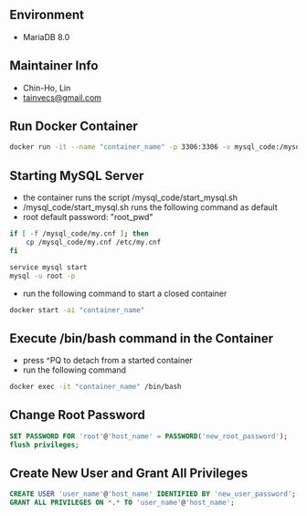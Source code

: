 ## Environment
* MariaDB 8.0


## Maintainer Info
* Chin-Ho, Lin
* <tainvecs@gmail.com>


## Run Docker Container

```bash
docker run -it --name "container_name" -p 3306:3306 -v mysql_code:/mysql_code tainvecs/fx_tw-mysql:0.0.2
```


## Starting MySQL Server
* the container runs the script /mysql_code/start_mysql.sh
* /mysql_code/start_mysql.sh runs the following command as default
* root default password: "root_pwd"

```bash
if [ -f /mysql_code/my.cnf ]; then
    cp /mysql_code/my.cnf /etc/my.cnf
fi

service mysql start
mysql -u root -p
```

* run the following command to start a closed container

```bash
docker start -ai "container_name"
```


## Execute /bin/bash command in the Container
* press ^PQ to detach from a started container
* run the following command

```bash
docker exec -it "container_name" /bin/bash
```


## Change Root Password

```sql
SET PASSWORD FOR 'root'@'host_name' = PASSWORD('new_root_password');
flush privileges;
```


## Create New User and Grant All Privileges

```sql
CREATE USER 'user_name'@'host_name' IDENTIFIED BY 'new_user_password';
GRANT ALL PRIVILEGES ON *.* TO 'user_name'@'host_name';
```
